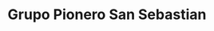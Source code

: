 ---
title: "Grupo Pionero San Sebastian"
url: /san-sebastian/grupo-pionero-san-sebastian/
shop: general
---